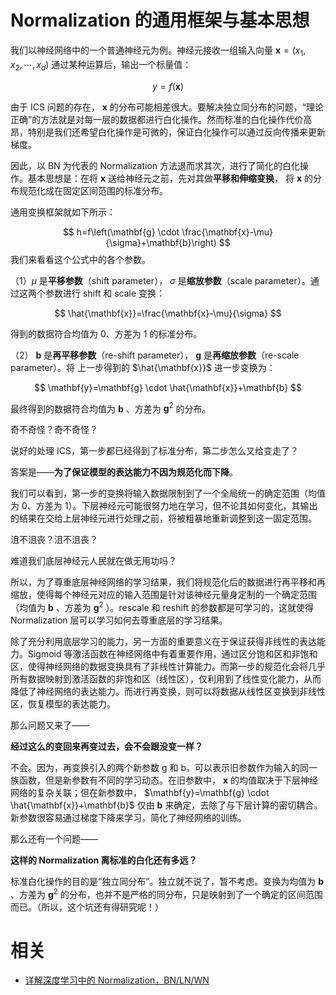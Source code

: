 
# Normalization 的通用框架与基本思想



我们以神经网络中的一个普通神经元为例。神经元接收一组输入向量 $\mathbf{x}=\left(x_{1}, x_{2}, \cdots, x_{d}\right)$ 通过某种运算后，输出一个标量值：

$$
y=f(\mathbf{x})
$$

由于 ICS 问题的存在， $\mathbf{x}$ 的分布可能相差很大。要解决独立同分布的问题，“理论正确”的方法就是对每一层的数据都进行白化操作。然而标准的白化操作代价高昂，特别是我们还希望白化操作是可微的，保证白化操作可以通过反向传播来更新梯度。



因此，以 BN 为代表的 Normalization 方法退而求其次，进行了简化的白化操作。基本思想是：在将 $\mathbf{x}$ 送给神经元之前，先对其做**平移和伸缩变换**， 将 $\mathbf{x}$ 的分布规范化成在固定区间范围的标准分布。



通用变换框架就如下所示：

$$
h=f\left(\mathbf{g} \cdot \frac{\mathbf{x}-\mu}{\sigma}+\mathbf{b}\right)
$$
我们来看看这个公式中的各个参数。



（1）$\mu$ 是**平移参数**（shift parameter）， $\sigma$ 是**缩放参数**（scale parameter）。通过这两个参数进行 shift 和 scale 变换：

$$
\hat{\mathbf{x}}=\frac{\mathbf{x}-\mu}{\sigma}
$$

得到的数据符合均值为 0、方差为 1 的标准分布。



（2） $\mathbf{b}$ 是**再平移参数**（re-shift parameter）， $\mathbf{g}$ 是**再缩放参数**（re-scale parameter）。将 上一步得到的 $\hat{\mathbf{x}}$ 进一步变换为：

$$
\mathbf{y}=\mathbf{g} \cdot \hat{\mathbf{x}}+\mathbf{b}
$$

最终得到的数据符合均值为 $\mathbf{b}$ 、方差为 $\mathbf{g}^{2}$ 的分布。



奇不奇怪？奇不奇怪？

说好的处理 ICS，第一步都已经得到了标准分布，第二步怎么又给变走了？



答案是——**为了保证模型的表达能力不因为规范化而下降**。

我们可以看到，第一步的变换将输入数据限制到了一个全局统一的确定范围（均值为 0、方差为 1）。下层神经元可能很努力地在学习，但不论其如何变化，其输出的结果在交给上层神经元进行处理之前，将被粗暴地重新调整到这一固定范围。

沮不沮丧？沮不沮丧？

难道我们底层神经元人民就在做无用功吗？


所以，为了尊重底层神经网络的学习结果，我们将规范化后的数据进行再平移和再缩放，使得每个神经元对应的输入范围是针对该神经元量身定制的一个确定范围（均值为 $\mathbf{b}$ 、方差为 $\mathbf{g}^{2}$ ）。rescale 和 reshift 的参数都是可学习的，这就使得 Normalization 层可以学习如何去尊重底层的学习结果。

除了充分利用底层学习的能力，另一方面的重要意义在于保证获得非线性的表达能力。Sigmoid 等激活函数在神经网络中有着重要作用，通过区分饱和区和非饱和区，使得神经网络的数据变换具有了非线性计算能力。而第一步的规范化会将几乎所有数据映射到激活函数的非饱和区（线性区），仅利用到了线性变化能力，从而降低了神经网络的表达能力。而进行再变换，则可以将数据从线性区变换到非线性区，恢复模型的表达能力。

那么问题又来了——

**经过这么的变回来再变过去，会不会跟没变一样？**



不会。因为，再变换引入的两个新参数 g 和 b，可以表示旧参数作为输入的同一族函数，但是新参数有不同的学习动态。在旧参数中， $\mathbf{x}$ 的均值取决于下层神经网络的复杂关联；但在新参数中， $\mathbf{y}=\mathbf{g} \cdot \hat{\mathbf{x}}+\mathbf{b}$ 仅由 $\mathbf{b}$ 来确定，去除了与下层计算的密切耦合。新参数很容易通过梯度下降来学习，简化了神经网络的训练。


那么还有一个问题——

**这样的 Normalization 离标准的白化还有多远？**

标准白化操作的目的是“独立同分布”。独立就不说了，暂不考虑。变换为均值为 $\mathbf{b}$ 、方差为 $\mathbf{g}^{2}$ 的分布，也并不是严格的同分布，只是映射到了一个确定的区间范围而已。（所以，这个坑还有得研究呢！）







# 相关

- [详解深度学习中的 Normalization，BN/LN/WN](https://zhuanlan.zhihu.com/p/33173246)
